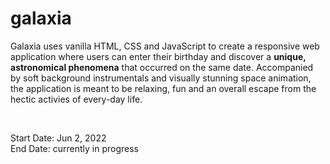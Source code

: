 # galaxia

Galaxia uses vanilla HTML, CSS and JavaScript to create a responsive web application where users can enter their birthday and discover a **unique, astronomical phenomena** that occurred on the same date. Accompanied by soft background instrumentals and visually stunning space animation, the application is meant to be relaxing, fun and an overall escape from the hectic activies of every-day life.

<br/>

Start Date: Jun 2, 2022<br/>
End Date: currently in progress



